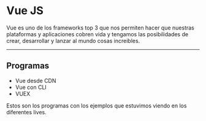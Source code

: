 # Vue JS

Vue es uno de los frameworks top 3 que nos permiten hacer que nuestras plataformas y aplicaciones cobren vida y tengamos las posibilidades de crear, desarrollar y lanzar al mundo cosas increibles.

------------------------------------------------------------------------------------------------

## Programas

- Vue desde CDN
- Vue con CLI
- VUEX

Estos son los programas con los ejemplos que estuvimos viendo en los diferentes lives.
